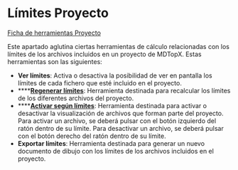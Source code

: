 # Límites Proyecto

[Ficha de herramientas Proyecto](/mdtopx/fichas-de-herramientas/ficha-de-herramientas-proyecto/)

Este apartado aglutina ciertas herramientas de cálculo relacionadas con los límites de los archivos incluidos en un proyecto de MDTopX. Estas herramientas son las siguientes:

* **Ver límites**: Activa o desactiva la posibilidad de ver en pantalla los límites de cada fichero que esté incluido en el proyecto.
* \*\*\*\*[**Regenerar límites**](../../herramientas-proyectos/regenerar-limites.md): Herramienta destinada para recalcular los límites de los diferentes archivos del proyecto.
* \*\*\*\*[**Activar según límites**](../../herramientas-proyectos/activar-segun-limites.md): Herramienta destinada para activar o desactivar la visualización de archivos que forman parte del proyecto. Para activar un archivo, se deberá pulsar con el botón izquierdo del ratón dentro de su límite. Para desactivar un archivo, se deberá pulsar con el botón derecho del ratón dentro de su límite.
* **Exportar límites**: Herramienta destinada para generar un nuevo documento de dibujo con los límites de los archivos incluidos en el proyecto.


